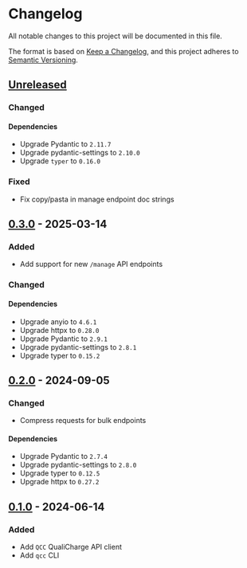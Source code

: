# Changelog

All notable changes to this project will be documented in this file.

The format is based on [Keep a Changelog](https://keepachangelog.com/en/1.1.0/),
and this project adheres to
[Semantic Versioning](https://semver.org/spec/v2.0.0.html).

## [Unreleased]

### Changed

#### Dependencies

- Upgrade Pydantic to `2.11.7`
- Upgrade pydantic-settings to `2.10.0`
- Upgrade `typer` to `0.16.0`

### Fixed

- Fix copy/pasta in manage endpoint doc strings

## [0.3.0] - 2025-03-14

### Added

- Add support for new `/manage` API endpoints

### Changed

#### Dependencies

- Upgrade anyio to `4.6.1`
- Upgrade httpx to `0.28.0`
- Upgrade Pydantic to `2.9.1`
- Upgrade pydantic-settings to `2.8.1`
- Upgrade typer to `0.15.2`

## [0.2.0] - 2024-09-05

### Changed

- Compress requests for bulk endpoints

#### Dependencies

- Upgrade Pydantic to `2.7.4`
- Upgrade pydantic-settings to `2.8.0`
- Upgrade typer to `0.12.5`
- Upgrade httpx to `0.27.2`

## [0.1.0] - 2024-06-14

### Added

- Add `QCC` QualiCharge API client
- Add `qcc` CLI

[unreleased]: https://github.com/MTES-MCT/qualicharge/compare/v0.3.0-cli...main
[0.3.0]: https://github.com/MTES-MCT/qualicharge/releases/tag/v0.2.0-cli...v0.3.0-cli
[0.2.0]: https://github.com/MTES-MCT/qualicharge/releases/tag/v0.1.0-cli...v0.2.0-cli
[0.1.0]: https://github.com/MTES-MCT/qualicharge/releases/tag/v0.1.0-cli
